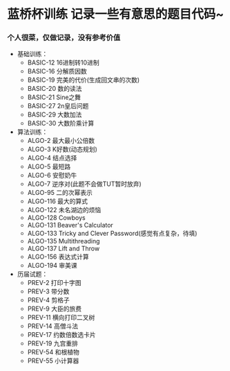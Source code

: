 # 蓝桥杯训练 记录一些有意思的题目代码~

### 个人很菜，仅做记录，没有参考价值
+ 基础训练：
    + BASIC-12 16进制转10进制
    + BASIC-16 分解质因数
    + BASIC-19 完美的代价(生成回文串的次数)
    + BASIC-20 数的读法
    + BASIC-21 Sine之舞
    + BASIC-27 2n皇后问题
    + BASIC-29 大数加法
    + BASIC-30 大数阶乘计算
+ 算法训练：
    + ALGO-2 最大最小公倍数
    + ALGO-3 K好数(动态规划)
    + ALGO-4 结点选择
    + ALGO-5 最短路
    + ALGO-6 安慰奶牛
    + ALGO-7 逆序对(此题不会做TUT暂时放弃)
    + ALGO-95 二的次幂表示
    + ALGO-116 最大的算式
    + ALGO-122 未名湖边的烦恼
    + ALGO-128 Cowboys
    + ALGO-131 Beaver's Calculator
    + ALGO-133 Tricky and Clever Password(感觉有点复杂，待填)
    + ALGO-135 Multithreading
    + ALGO-137 Lift and Throw
    + ALGO-156 表达式计算
    + ALGO-194 审美课
+ 历届试题：
    + PREV-2 打印十字图
    + PREV-3 带分数
    + PREV-4 剪格子
    + PREV-9 大臣的旅费
    + PREV-11 横向打印二叉树
    + PREV-14 高僧斗法
    + PREV-17 约数倍数选卡片
    + PREV-19 九宫重排
    + PREV-54 和根植物
    + PREV-55 小计算器